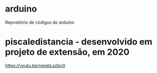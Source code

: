 # arduino
Repositório de códigos do arduíno

# piscaledistancia - desenvolvido em projeto de extensão, em 2020
https://youtu.be/yipgbLpzbc0
